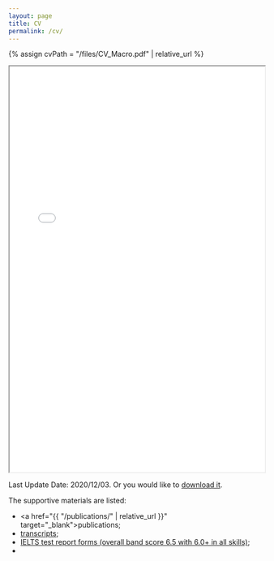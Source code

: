 ```yaml
---
layout: page
title: CV
permalink: /cv/
---
```


{% assign cvPath = "/files/CV_Macro.pdf" | relative_url %}

<iframe src="{{ cvPath }}" width="100%" height="800em"></iframe>



Last Update Date: 2020/12/03. Or you would like to <a href="{{ cvPath }}" target="_blank">download it</a>.

The supportive materials are listed:

+ <a href="{{ "/publications/" | relative_url }}" target="_blank">publications</a>;
+ <a href="{{ site.baseurl }}{% post_url 2020-11-15-transcripts %}" target="_blank">transcripts</a>;
+ <a href="{{ site.baseurl }}{% post_url 2020-11-15-IELTS-test-report-forms %}" target="_blank">IELTS test report forms (overall band score 6.5 with 6.0+ in all skills)</a>;
+ 

